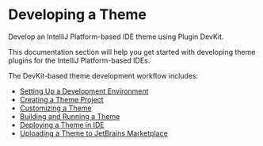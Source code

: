<!-- Copyright 2000-2023 JetBrains s.r.o. and contributors. Use of this source code is governed by the Apache 2.0 license. -->

# Developing a Theme

<link-summary>Develop an IntelliJ Platform-based IDE theme using Plugin DevKit.</link-summary>

This documentation section will help you get started with developing theme plugins for the IntelliJ Platform-based IDEs.

The DevKit-based theme development workflow includes:

* [Setting Up a Development Environment](setting_up_theme_environment.md)
* [Creating a Theme Project](creating_theme_project.md)
* [Customizing a Theme](themes_customize.md)
* [Building and Running a Theme](running_and_debugging_a_theme.md)
* [Deploying a Theme in IDE](deploying_theme.md)
* [Uploading a Theme to JetBrains Marketplace](publishing_plugin.md#uploading-a-plugin-to-jetbrains-marketplace)
